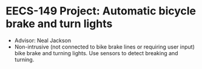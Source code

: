 # EECS-149 Project: Automatic bicycle brake and turn lights
* Advisor: Neal Jackson
* Non-intrusive (not connected to bike brake lines or requiring user input) bike brake and turning lights. Use sensors to detect breaking and turning.